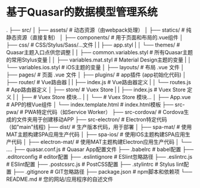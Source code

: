 # 基于Quasar的数据模型管理系统

.
├── src/
│   ├── assets/              # 动态资源（由webpack处理）
│   ├── statics/             # 纯静态资源（直接复制）
│   ├── components/          # 用于页面和布局的.vue组件
│   ├── css/                 # CSS/Stylus/Sass/...文件
|   |   ├── app.styl
|   │   └── themes/          # Quasar主题入口点供您调整
|   │       ├── common.variables.styl # 所有Quasar主题的常用Stylus变量
|   │       ├── variables.mat.styl    # Material Design主题的变量
|   │       └── variables.ios.styl    # iOS主题的变量
│   ├── layouts/             # 布局 .vue 文件
│   ├── pages/               # 页面 .vue 文件
│   ├── plugins/             # app插件 (app初始化代码)
│   ├── router/              # Vue路由器
|   |   ├── index.js         # Vue路由器定义
|   │   └── routes.js        # App路由器定义
│   ├── store/               # Vuex Store
|   |   ├── index.js         # Vuex Store 定义
|   │   ├── <folder>         # Vuex Store 模块...
|   │   └── <folder>         # Vuex Store 模块...
│   ├── App.vue              # APP的根Vue组件
│   └── index.template.html  # index.html模板
├── src-pwa/                 # PWA特定代码（如Service Worker）
├── src-cordova/             # Cordova生成的文件夹用于创建移动APP
├── src-electron/            # Electron特定代码（如"main"线程)
├── dist/                    # 生产版本代码，用于部署
│   ├── spa-mat/             # 使用MAT主题构建SPA应用生产代码
│   ├── spa-ios/             # 使用IOS主题构建SPA应用生产代码
│   ├── electron-mat/        # 使用MAT主题构建Electron应用生产代码
│   └── ....
├── quasar.conf.js           # Quasar App配置文件
├── .babelrc                 # babel配置
├── .editorconfig            # editor配置
├── .eslintignore            # ESlint忽略路径
├── .eslintrc.js             # ESlint配置
├── .postcssrc.js            # PostCSS配置
├── .stylintrc               # Stylus lint配置
├── .gitignore               # GIT忽略路径
├── package.json             # npm脚本和依赖项
└── README.md                # 您的网站/应用程序的自述文件
